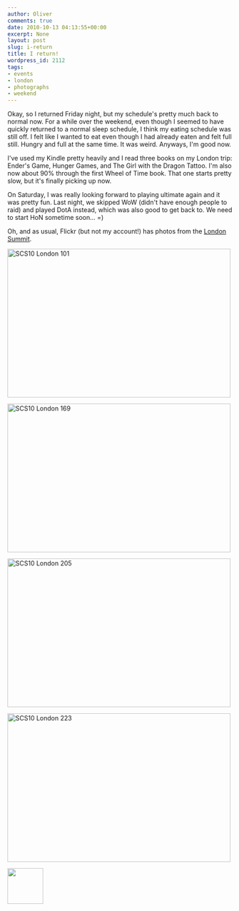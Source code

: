 ```yaml
---
author: Oliver
comments: true
date: 2010-10-13 04:13:55+00:00
excerpt: None
layout: post
slug: i-return
title: I return!
wordpress_id: 2112
tags:
- events
- london
- photographs
- weekend
---
```


Okay, so I returned Friday night, but my schedule's pretty much back to normal now.  For a while over the weekend, even though I seemed to have quickly returned to a normal sleep schedule, I think my eating schedule was still off.  I felt like I wanted to eat even though I had already eaten and felt full still.  Hungry and full at the same time.  It was weird.  Anyways, I'm good now.

I've used my Kindle pretty heavily and I read three books on my London trip: Ender's Game, Hunger Games, and The Girl with the Dragon Tattoo.  I'm also now about 90% through the first Wheel of Time book.  That one starts pretty slow, but it's finally picking up now.

On Saturday, I was really looking forward to playing ultimate again and it was pretty fun.  Last night, we skipped WoW (didn't have enough people to raid) and played DotA instead, which was also good to get back to.  We need to start HoN sometime soon... =)

Oh, and as usual, Flickr (but not my account!) has photos from the <a href="http://www.flickr.com/photos/bazaarvoice/sets/72157624988215773/">London Summit</a>.

<a href="http://www.flickr.com/photos/bazaarvoice/5058938185/" title="SCS10 London 101 by bazaarvoice, on Flickr"><img src="https://farm5.static.flickr.com/4149/5058938185_fd676f98c9.jpg" width="500" height="333" alt="SCS10 London 101" /></a>

<a href="http://www.flickr.com/photos/bazaarvoice/5059565400/" title="SCS10 London 169 by bazaarvoice, on Flickr"><img src="https://farm5.static.flickr.com/4147/5059565400_1b3ca0cb5a.jpg" width="500" height="333" alt="SCS10 London 169" /></a>

<a href="http://www.flickr.com/photos/bazaarvoice/5059571658/" title="SCS10 London 205 by bazaarvoice, on Flickr"><img src="https://farm5.static.flickr.com/4084/5059571658_f27ef5571c.jpg" width="500" height="333" alt="SCS10 London 205" /></a>

<a href="http://www.flickr.com/photos/bazaarvoice/5058961353/" title="SCS10 London 223 by bazaarvoice, on Flickr"><img src="https://farm5.static.flickr.com/4150/5058961353_1400e96b60.jpg" width="500" height="333" alt="SCS10 London 223" /></a>

<a href="https://www.owiber.com/?attachment_id=2113" rel="attachment wp-att-2113"><img src="https://www.owiber.com/wp-content/uploads/2010/10/Photo-on-2010-10-12-at-23.10-80x80.jpg" alt="" title="Photo on 2010-10-12 at 23.10" width="80" height="80" class="alignnone size-thumbnail wp-image-2113" /></a>
